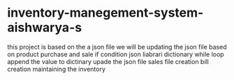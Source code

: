 # inventory-manegement-system-aishwarya-s
this project is based on the a json file we will be updating the json file based on product purchase and sale
if condition
json liabrari
dictionary
while loop
append the value to dictinary
upade the json file 
sales file creation
bill creation
maintaining the inventory
